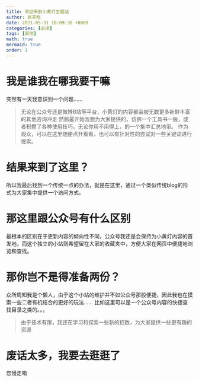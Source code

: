 ```yaml
---
title: 欢迎来到小黄灯主题站
author: 张来吃
date: 2021-05-31 18:09:30 +0800
categories: [必读]
tags: [其他]
math: true
mermaid: true
order: 1
---
```


# 我是谁我在哪我要干嘛
突然有一天我意识到一个问题……
> 无论在公众号还是微博B站等平台，小黄灯的内容都会被无数更多新鲜丰富的其他咨询冲走
然鹅最开始我想为大家提供的，仿佛一个工具书一般，或者积攒了各种使用技巧，无论你用不用得上，的一个集中汇总地带。
作为观众，可以在这里随便点开看看，也可以有针对性的尝试对一些关键词进行搜索。

# 结果来到了这里？
所以我最后找到一个传统一点的办法，就是在这里，通过一个类似传统blog的形式为大家集中提供一个访问方式。

# 那这里跟公众号有什么区别
最根本的区别在于更新内容的倾向性不同，公众号我还是会保持为小黄灯内容的首发地，而这个独立的小站则希望留在大家的收藏夹中，方便大家在网页中便捷地浏览和查找。

# 那你岂不是得准备两份？
众所周知我是个懒人，由于这个小站的维护并不如公众号那般便捷，因此我也在摸索一些二者有机结合的更好的玩法……
比如这里可以是一个公众号内容的快捷查找目录之类的。。。
> 由于技术有限，我还在学习和探索一些新的招数，为大家提供一些更有趣的资源

# 废话太多，我要去逛逛了
您慢走嘞